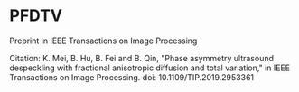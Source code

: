 # PFDTV
Preprint in IEEE Transactions on Image Processing

Citation: K. Mei, B. Hu, B. Fei and B. Qin, "Phase asymmetry ultrasound despeckling with fractional anisotropic diffusion and total variation," in IEEE Transactions on Image Processing. doi: 10.1109/TIP.2019.2953361
